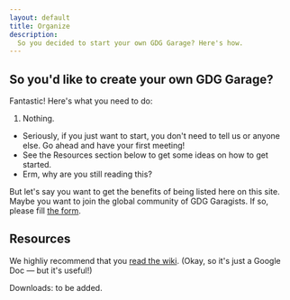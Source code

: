 ```yaml
---
layout: default
title: Organize
description: 
  So you decided to start your own GDG Garage? Here's how.
---
```


## So you'd like to create your own GDG Garage?

<span class="c1">Fantastic!</span> Here's what you need to do:

1. <span class="c2">Nothing.</span>
  * Seriously, if you just want to start, you don't need to tell us
    or anyone else. Go ahead and have your first meeting!
  * See the Resources section below to get some ideas on how
    to get started.
  * Erm, why are you still reading this?

But let's say you want to get the <span class="c3">benefits</span> of
being listed here on this site. Maybe you want to join the <span
class="c4">global community</span> of GDG Garagists. If so, please fill [the form](https://docs.google.com/forms/d/1Q_oTlubKK12geWENsNXs4q3GvES2W4gmG9lQ1eMRJ_k/viewform).

## Resources

We highliy recommend that you [read the wiki](https://docs.google.com/a/google.com/document/d/1Y7xv-KlnOVNHxAV7flMuiODs_HGgMnh3CfsN5suz59o/edit?usp=sharing). (Okay, so it's just a Google Doc &mdash; but it's useful!)

Downloads: to be added.